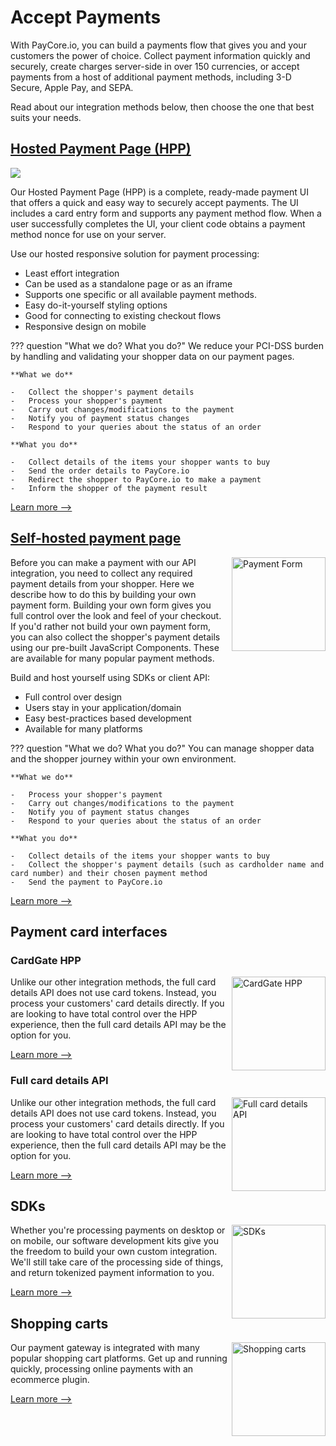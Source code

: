 # Accept Payments

With PayCore.io, you can build a payments flow that gives you and your customers the power of choice. Collect payment information quickly and securely, create charges server-side in over 150 currencies, or accept payments from a host of additional payment methods, including 3-D Secure, Apple Pay, and SEPA.

Read about our integration methods below, then choose the one that best suits your needs.


## [Hosted Payment Page (HPP)](/products/hpp/)

![](/products/hpp/images/hpp-preview.png)

Our Hosted Payment Page (HPP) is a complete, ready-made payment UI that offers a quick and easy way to securely accept payments. The UI includes a card entry form and supports any payment method flow. When a user successfully completes the UI, your client code obtains a payment method nonce for use on your server.

Use our hosted responsive solution for payment processing:

-   Least effort integration
-   Can be used as a standalone page or as an iframe
-   Supports one specific or all available payment methods.
-   Easy do-it-yourself styling options
-   Good for connecting to existing checkout flows
-   Responsive design on mobile

??? question "What we do? What you do?"
    We reduce your PCI-DSS burden by handling and validating your shopper data on our payment pages.

    **What we do**

    -   Collect the shopper's payment details
    -   Process your shopper's payment
    -   Carry out changes/modifications to the payment
    -   Notify you of payment status changes
    -   Respond to your queries about the status of an order

    **What you do**

    -   Collect details of the items your shopper wants to buy
    -   Send the order details to PayCore.io
    -   Redirect the shopper to PayCore.io to make a payment
    -   Inform the shopper of the payment result

[Learn more -->](/products/hpp/)


## [Self-hosted payment page](/products/hpp/self-hosted-payment-page/)

<img src="/integration/images/icon-paymentform.svg" alt="Payment Form" style="width: 150px; float: right; padding-left: 10px;">

Before you can make a payment with our API integration, you need to collect any required payment details from your shopper. Here we describe how to do this by building your own payment form.
Building your own form gives you full control over the look and feel of your checkout. If you'd rather not build your own payment form, you can also collect the shopper's payment details using our pre-built JavaScript Components. These are available for many popular payment methods.

Build and host yourself using SDKs or client API:

-   Full control over design
-   Users stay in your application/domain
-   Easy best-practices based development
-   Available for many platforms

??? question "What we do? What you do?"
    You can manage shopper data and the shopper journey within your own environment.

    **What we do**

    -   Process your shopper's payment
    -   Carry out changes/modifications to the payment
    -   Notify you of payment status changes
    -   Respond to your queries about the status of an order

    **What you do**

    -   Collect details of the items your shopper wants to buy
    -   Collect the shopper's payment details (such as cardholder name and card number) and their chosen payment method
    -   Send the payment to PayCore.io

[Learn more -->](/products/hpp/self-hosted-payment-page/)


## Payment card interfaces

### CardGate HPP

<img src="/products/hpp/images/checkout-js.svg" alt="CardGate HPP" style="width: 150px; float: right;">

Unlike our other integration methods, the full card details API does not use card tokens. Instead, you process your customers' card details directly. If you are looking to have total control over the HPP experience, then the full card details API may be the option for you.

[Learn more -->](/products/cardgate/hpp/)

### Full card details API

<img src="/products/hpp/images/payment-methods.svg" alt="Full card details API" style="width: 150px; float: right;">

Unlike our other integration methods, the full card details API does not use card tokens. Instead, you process your customers' card details directly. If you are looking to have total control over the HPP experience, then the full card details API may be the option for you.

[Learn more -->](/products/cardgate/full-card-details-api/)


## SDKs

<img src="/products/hpp/images/mobile-sdk.svg" alt="SDKs" style="width: 150px; float: right;">

Whether you're processing payments on desktop or on mobile, our software development kits give you the freedom to build your own custom integration. We'll still take care of the processing side of things, and return tokenized payment information to you.
  
[Learn more -->](/integration/sdks/)


## Shopping carts

<img src="/products/hpp/images/merchant.svg" alt="Shopping carts" style="width: 150px; float: right;">

Our payment gateway is integrated with many popular shopping cart platforms. Get up and running quickly, processing online payments with an ecommerce plugin.

[Learn more -->](/integration/cms-modules/)